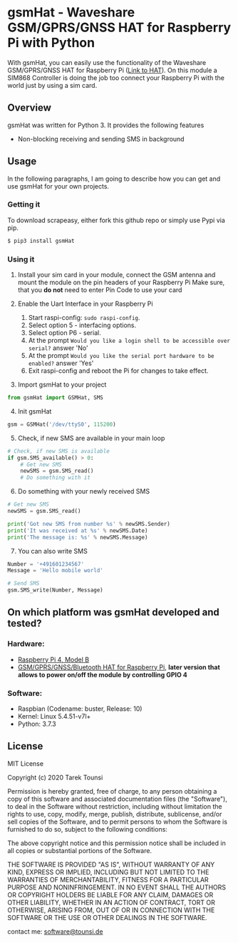 # gsmHat - Waveshare GSM/GPRS/GNSS HAT for Raspberry Pi with Python

With gsmHat, you can easily use the functionality of the Waveshare GSM/GPRS/GNSS HAT for Raspberry Pi ([Link to HAT](https://www.waveshare.com/gsm-gprs-gnss-hat.htm)). On this module a SIM868 Controller is doing the job too connect your Raspberry Pi with the world just by using a sim card.

## Overview
gsmHat was written for Python 3. It provides the following features

  - Non-blocking receiving and sending SMS in background

## Usage

In the following paragraphs, I am going to describe how you can get and use gsmHat for your own projects.

###  Getting it

To download scrapeasy, either fork this github repo or simply use Pypi via pip.
```sh
$ pip3 install gsmHat
```

### Using it

1. Install your sim card in your module, connect the GSM antenna and mount the module on the pin headers of your Raspberry Pi
   Make sure, that you **do not** need to enter Pin Code to use your card

2. Enable the Uart Interface in your Raspberry Pi

    1. Start raspi-config: `sudo raspi-config`.
    2. Select option 5 - interfacing options.
    3. Select option P6 - serial.
    4. At the prompt `Would you like a login shell to be accessible over serial?` answer 'No'
    5. At the prompt `Would you like the serial port hardware to be enabled?` answer 'Yes'
    6. Exit raspi-config and reboot the Pi for changes to take effect.

3. Import gsmHat to your project

```Python
from gsmHat import GSMHat, SMS
```

4. Init gsmHat

```Python
gsm = GSMHat('/dev/ttyS0', 115200)
```

5. Check, if new SMS are available in your main loop

```Python
# Check, if new SMS is available
if gsm.SMS_available() > 0:
    # Get new SMS
    newSMS = gsm.SMS_read()
    # Do something with it
```

6. Do something with your newly received SMS

```Python
# Get new SMS
newSMS = gsm.SMS_read()

print('Got new SMS from number %s' % newSMS.Sender)
print('It was received at %s' % newSMS.Date)
print('The message is: %s' % newSMS.Message)
```

7. You can also write SMS

```Python
Number = '+491601234567'
Message = 'Hello mobile world'

# Send SMS
gsm.SMS_write(Number, Message)
```
## On which platform was gsmHat developed and tested?

### Hardware:
* [Raspberry Pi 4, Model B](https://www.raspberrypi.org/products/raspberry-pi-4-model-b/)
* [GSM/GPRS/GNSS/Bluetooth HAT for Raspberry Pi](https://www.waveshare.com/gsm-gprs-gnss-hat.htm), **later version that allows to power on/off the module by controlling GPIO 4**

### Software:
* Raspbian (Codename: buster, Release: 10)
* Kernel: Linux 5.4.51-v7l+
* Python: 3.7.3


License
----

MIT License

Copyright (c) 2020 Tarek Tounsi

Permission is hereby granted, free of charge, to any person obtaining a copy
of this software and associated documentation files (the "Software"), to deal
in the Software without restriction, including without limitation the rights
to use, copy, modify, merge, publish, distribute, sublicense, and/or sell
copies of the Software, and to permit persons to whom the Software is
furnished to do so, subject to the following conditions:

The above copyright notice and this permission notice shall be included in all
copies or substantial portions of the Software.

THE SOFTWARE IS PROVIDED "AS IS", WITHOUT WARRANTY OF ANY KIND, EXPRESS OR
IMPLIED, INCLUDING BUT NOT LIMITED TO THE WARRANTIES OF MERCHANTABILITY,
FITNESS FOR A PARTICULAR PURPOSE AND NONINFRINGEMENT. IN NO EVENT SHALL THE
AUTHORS OR COPYRIGHT HOLDERS BE LIABLE FOR ANY CLAIM, DAMAGES OR OTHER
LIABILITY, WHETHER IN AN ACTION OF CONTRACT, TORT OR OTHERWISE, ARISING FROM,
OUT OF OR IN CONNECTION WITH THE SOFTWARE OR THE USE OR OTHER DEALINGS IN THE
SOFTWARE.


contact me: <software@tounsi.de>
